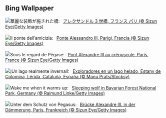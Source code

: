 ## Bing Wallpaper
![](https://www.bing.com/th?id=OHR.ParisBridge_JA-JP7502194315_UHD.jpg&w=1000)華麗な装飾が施された橋:&nbsp;&ensp;[アレクサンドル 3 世橋, フランス パリ (© Sizun Eye/Getty Images)](https://www.bing.com/th?id=OHR.ParisBridge_JA-JP7502194315_UHD.jpg)
<br><br/>
![](https://www.bing.com/th?id=OHR.ParisBridge_IT-IT8868576406_UHD.jpg&w=1000)Il ponte dell’amicizia:&nbsp;&ensp;[Ponte Alessandro III, Parigi, Francia (© Sizun Eye/Getty Images)](https://www.bing.com/th?id=OHR.ParisBridge_IT-IT8868576406_UHD.jpg)
<br><br/>
![](https://www.bing.com/th?id=OHR.ParisBridge_FR-FR4526044555_UHD.jpg&w=1000)Sous le regard de Pégase:&nbsp;&ensp;[Pont Alexandre III au crépuscule, Paris, France  (© Sizun Eye/Getty Images)](https://www.bing.com/th?id=OHR.ParisBridge_FR-FR4526044555_UHD.jpg)
<br><br/>
![](https://www.bing.com/th?id=OHR.EstanyColomina_ES-ES2289553231_UHD.jpg&w=1000)¡Un lago realmente invernal!:&nbsp;&ensp;[Exploradores en un lago helado, Estany de Colomina, Lérida, Cataluña, España (© Manu Prats/Stocksy)](https://www.bing.com/th?id=OHR.EstanyColomina_ES-ES2289553231_UHD.jpg)
<br><br/>
![](https://www.bing.com/th?id=OHR.SleepyWolf_EN-GB2239080031_UHD.jpg&w=1000)Wake me when it warms up:&nbsp;&ensp;[Sleeping wolf in Bavarian Forest National Park, Germany (© Raimund Linke/Getty Images)](https://www.bing.com/th?id=OHR.SleepyWolf_EN-GB2239080031_UHD.jpg)
<br><br/>
![](https://www.bing.com/th?id=OHR.ParisBridge_DE-DE4033680304_UHD.jpg&w=1000)Unter dem Schutz von Pegasus:&nbsp;&ensp;[Brücke Alexandre III. in der Dämmerung, Paris, Frankreich (© Sizun Eye/Getty Images)](https://www.bing.com/th?id=OHR.ParisBridge_DE-DE4033680304_UHD.jpg)
<br><br/>
